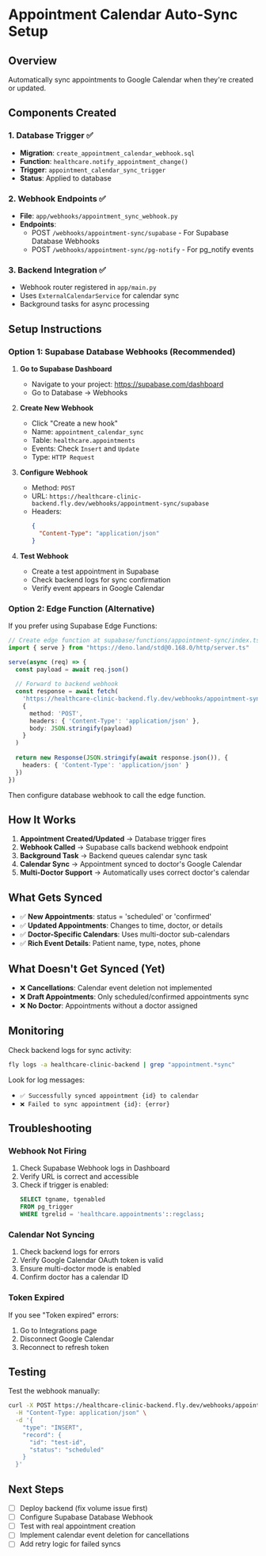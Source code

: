 # Appointment Calendar Auto-Sync Setup

## Overview
Automatically sync appointments to Google Calendar when they're created or updated.

## Components Created

### 1. Database Trigger ✅
- **Migration**: `create_appointment_calendar_webhook.sql`
- **Function**: `healthcare.notify_appointment_change()`
- **Trigger**: `appointment_calendar_sync_trigger`
- **Status**: Applied to database

### 2. Webhook Endpoints ✅
- **File**: `app/webhooks/appointment_sync_webhook.py`
- **Endpoints**:
  - POST `/webhooks/appointment-sync/supabase` - For Supabase Database Webhooks
  - POST `/webhooks/appointment-sync/pg-notify` - For pg_notify events

### 3. Backend Integration ✅
- Webhook router registered in `app/main.py`
- Uses `ExternalCalendarService` for calendar sync
- Background tasks for async processing

## Setup Instructions

### Option 1: Supabase Database Webhooks (Recommended)

1. **Go to Supabase Dashboard**
   - Navigate to your project: https://supabase.com/dashboard
   - Go to Database → Webhooks

2. **Create New Webhook**
   - Click "Create a new hook"
   - Name: `appointment_calendar_sync`
   - Table: `healthcare.appointments`
   - Events: Check `Insert` and `Update`
   - Type: `HTTP Request`

3. **Configure Webhook**
   - Method: `POST`
   - URL: `https://healthcare-clinic-backend.fly.dev/webhooks/appointment-sync/supabase`
   - Headers:
     ```json
     {
       "Content-Type": "application/json"
     }
     ```

4. **Test Webhook**
   - Create a test appointment in Supabase
   - Check backend logs for sync confirmation
   - Verify event appears in Google Calendar

### Option 2: Edge Function (Alternative)

If you prefer using Supabase Edge Functions:

```typescript
// Create edge function at supabase/functions/appointment-sync/index.ts
import { serve } from "https://deno.land/std@0.168.0/http/server.ts"

serve(async (req) => {
  const payload = await req.json()
  
  // Forward to backend webhook
  const response = await fetch(
    'https://healthcare-clinic-backend.fly.dev/webhooks/appointment-sync/supabase',
    {
      method: 'POST',
      headers: { 'Content-Type': 'application/json' },
      body: JSON.stringify(payload)
    }
  )
  
  return new Response(JSON.stringify(await response.json()), {
    headers: { 'Content-Type': 'application/json' }
  })
})
```

Then configure database webhook to call the edge function.

## How It Works

1. **Appointment Created/Updated** → Database trigger fires
2. **Webhook Called** → Supabase calls backend webhook endpoint
3. **Background Task** → Backend queues calendar sync task
4. **Calendar Sync** → Appointment synced to doctor's Google Calendar
5. **Multi-Doctor Support** → Automatically uses correct doctor's calendar

## What Gets Synced

- ✅ **New Appointments**: status = 'scheduled' or 'confirmed'
- ✅ **Updated Appointments**: Changes to time, doctor, or details
- ✅ **Doctor-Specific Calendars**: Uses multi-doctor sub-calendars
- ✅ **Rich Event Details**: Patient name, type, notes, phone

## What Doesn't Get Synced (Yet)

- ❌ **Cancellations**: Calendar event deletion not implemented
- ❌ **Draft Appointments**: Only scheduled/confirmed appointments sync
- ❌ **No Doctor**: Appointments without a doctor assigned

## Monitoring

Check backend logs for sync activity:
```bash
fly logs -a healthcare-clinic-backend | grep "appointment.*sync"
```

Look for log messages:
- `✅ Successfully synced appointment {id} to calendar`
- `❌ Failed to sync appointment {id}: {error}`

## Troubleshooting

### Webhook Not Firing
1. Check Supabase Webhook logs in Dashboard
2. Verify URL is correct and accessible
3. Check if trigger is enabled:
   ```sql
   SELECT tgname, tgenabled 
   FROM pg_trigger 
   WHERE tgrelid = 'healthcare.appointments'::regclass;
   ```

### Calendar Not Syncing
1. Check backend logs for errors
2. Verify Google Calendar OAuth token is valid
3. Ensure multi-doctor mode is enabled
4. Confirm doctor has a calendar ID

### Token Expired
If you see "Token expired" errors:
1. Go to Integrations page
2. Disconnect Google Calendar
3. Reconnect to refresh token

## Testing

Test the webhook manually:
```bash
curl -X POST https://healthcare-clinic-backend.fly.dev/webhooks/appointment-sync/supabase \
  -H "Content-Type: application/json" \
  -d '{
    "type": "INSERT",
    "record": {
      "id": "test-id",
      "status": "scheduled"
    }
  }'
```

## Next Steps

- [ ] Deploy backend (fix volume issue first)
- [ ] Configure Supabase Database Webhook
- [ ] Test with real appointment creation
- [ ] Implement calendar event deletion for cancellations
- [ ] Add retry logic for failed syncs
